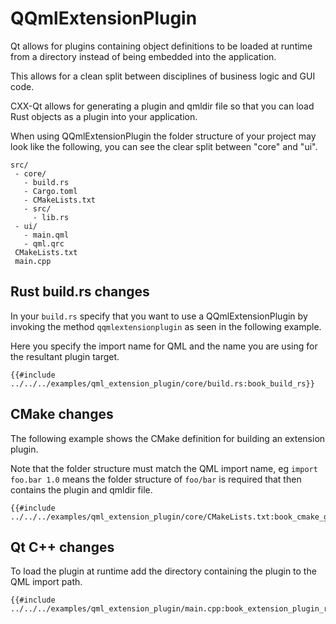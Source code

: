 <!--
SPDX-FileCopyrightText: 2022 Klarälvdalens Datakonsult AB, a KDAB Group company <info@kdab.com>
SPDX-FileContributor: Andrew Hayzen <andrew.hayzen@kdab.com>

SPDX-License-Identifier: MIT OR Apache-2.0
-->

# QQmlExtensionPlugin

Qt allows for plugins containing object definitions to be loaded at runtime from a directory instead of being embedded into the application.

This allows for a clean split between disciplines of business logic and GUI code.

CXX-Qt allows for generating a plugin and qmldir file so that you can load Rust objects as a plugin into your application.

When using QQmlExtensionPlugin the folder structure of your project may look like the following, you can see the clear split between "core" and "ui".

```ignore
src/
 - core/
   - build.rs
   - Cargo.toml
   - CMakeLists.txt
   - src/
     - lib.rs
 - ui/
   - main.qml
   - qml.qrc
 CMakeLists.txt
 main.cpp
```

## Rust build.rs changes

In your `build.rs` specify that you want to use a QQmlExtensionPlugin by invoking the method `qqmlextensionplugin` as seen in the following example.

Here you specify the import name for QML and the name you are using for the resultant plugin target.

```rust,ignore,noplayground
{{#include ../../../examples/qml_extension_plugin/core/build.rs:book_build_rs}}
```

## CMake changes

The following example shows the CMake definition for building an extension plugin.

Note that the folder structure must match the QML import name, eg `import foo.bar 1.0` means the folder structure of `foo/bar` is required that then contains the plugin and qmldir file.

```cmake,ignore
{{#include ../../../examples/qml_extension_plugin/core/CMakeLists.txt:book_cmake_generation}}
```

## Qt C++ changes

To load the plugin at runtime add the directory containing the plugin to the QML import path.

```cpp,ignore
{{#include ../../../examples/qml_extension_plugin/main.cpp:book_extension_plugin_register}}
```
